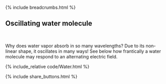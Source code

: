 {% include breadcrumbs.html %}

## Oscillating water molecule
<div class="header_line"><br/></div>

Why does water vapor absorb in so many wavelengths? Due to its non-linear shape, it oscillates in many ways!
See below how frantically a water molecule may respond to an alternating electric field.

{% include_relative code/Water.html %}

<p style="clear: both;"></p>

{% include share_buttons.html %}



